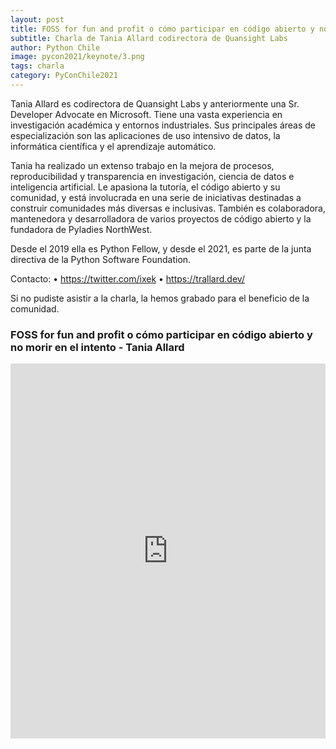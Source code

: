 ```yaml
---
layout: post
title: FOSS for fun and profit o cómo participar en código abierto y no morir en el intento
subtitle: Charla de Tania Allard codirectora de Quansight Labs
author: Python Chile
image: pycon2021/keynote/3.png
tags: charla
category: PyConChile2021
---
```


Tania Allard es codirectora de Quansight Labs y anteriormente una Sr. Developer Advocate en Microsoft. Tiene una vasta experiencia en investigación académica y entornos industriales. Sus principales áreas de especialización son las aplicaciones de uso intensivo de datos, la informática científica y el aprendizaje automático.

Tania ha realizado un extenso trabajo en la mejora de procesos, reproducibilidad y transparencia en investigación, ciencia de datos e inteligencia artificial. Le apasiona la tutoría, el código abierto y su comunidad, y está involucrada en una serie de iniciativas destinadas a construir comunidades más diversas e inclusivas. También es colaboradora, mantenedora y desarrolladora de varios proyectos de código abierto y la fundadora de Pyladies NorthWest.

Desde el 2019 ella es Python Fellow, y desde el 2021, es parte de la junta directiva de la Python Software Foundation.

Contacto:
• https://twitter.com/ixek
• https://trallard.dev/


Si no pudiste asistir a la charla, la hemos grabado para el beneficio de la comunidad.

### FOSS for fun and profit o cómo participar en código abierto y no morir en el intento - Tania Allard
<div style="text-align: center;">
    <iframe width="100%" height="600"
    src="https://www.youtube.com/embed/8d6rZIug9LA" title="YouTube video player" frameborder="0"
    allow="accelerometer; autoplay; clipboard-write; encrypted-media; gyroscope; picture-in-picture"
    allowfullscreen></iframe>
</div>    


